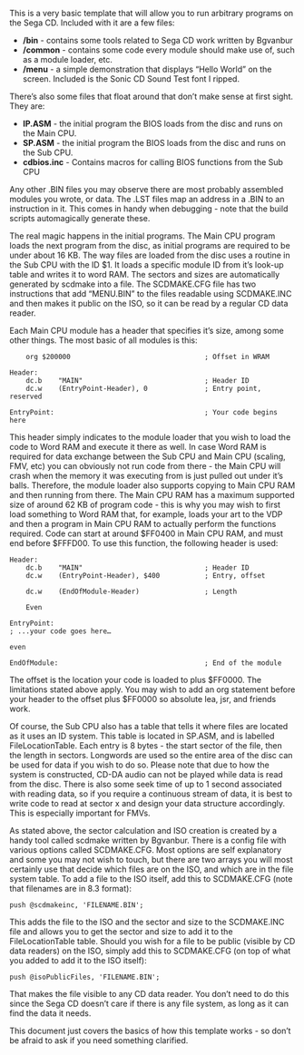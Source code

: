 This is a very basic template that will allow you to run arbitrary programs on the Sega CD. Included with it are a few files:

*   **/bin** - contains some tools related to Sega CD work written by Bgvanbur
*   **/common** - contains some code every module should make use of, such as a module loader, etc.
*   **/menu** - a simple demonstration that displays “Hello World” on the screen. Included is the Sonic CD Sound Test font I ripped.

There’s also some files that float around that don’t make sense at first sight. They are:

*   **IP.ASM** - the initial program the BIOS loads from the disc and runs on the Main CPU.
*   **SP.ASM** - the initial program the BIOS loads from the disc and runs on the Sub CPU.
*   **cdbios.inc** - Contains macros for calling BIOS functions from the Sub CPU

Any other .BIN files you may observe there are most probably assembled modules you wrote, or data. The .LST files map an address in a .BIN to an instruction in it. This comes in handy when debugging - note that the build scripts automagically generate these.

The real magic happens in the initial programs. The Main CPU program loads the next program from the disc, as initial programs are required to be under about 16 KB. The way files are loaded from the disc uses a routine in the Sub CPU with the ID $1. It loads a specific module ID from it’s look-up table and writes it to word RAM. The sectors and sizes are automatically generated by scdmake into a file. The SCDMAKE.CFG file has two instructions that add “MENU.BIN” to the files readable using SCDMAKE.INC and then makes it public on the ISO, so it can be read by a regular CD data reader.

Each Main CPU module has a header that specifies it’s size, among some other things. The most basic of all modules is this:

		org	$200000									; Offset in WRAM

	Header:
		dc.b	"MAIN"								; Header ID
		dc.w	(EntryPoint-Header), 0				; Entry point, reserved

	EntryPoint: 									; Your code begins here

This header simply indicates to the module loader that you wish to load the code to Word RAM and execute it there as well. In case Word RAM is required for data exchange between the Sub CPU and Main CPU (scaling, FMV, etc) you can obviously not run code from there - the Main CPU will crash when the memory it was executing from is just pulled out under it’s balls. Therefore, the module loader also supports copying to Main CPU RAM and then running from there. The Main CPU RAM has a maximum supported size of around 62 KB of program code - this is why you may wish to first load something to Word RAM that, for example, loads your art to the VDP and then a program in Main CPU RAM to actually perform the functions required. Code can start at around $FF0400 in Main CPU RAM, and must end before $FFFD00. To use this function, the following header is used:

	Header:
		dc.b	"MAIN"								; Header ID
		dc.w	(EntryPoint-Header), $400			; Entry, offset

		dc.w	(EndOfModule-Header)				; Length

		Even

	EntryPoint:
	; ...your code goes here…

	even

	EndOfModule:									; End of the module

The offset is the location your code is loaded to plus $FF0000. The limitations stated above apply. You may wish to add an org statement before your header to the offset plus $FF0000 so absolute lea, jsr, and friends work.

Of course, the Sub CPU also has a table that tells it where files are located as it uses an ID system. This table is located in SP.ASM, and is labelled FileLocationTable. Each entry is 8 bytes - the start sector of the file, then the length in sectors. Longwords are used so the entire area of the disc can be used for data if you wish to do so. Please note that due to how the system is constructed, CD-DA audio can not be played while data is read from the disc. There is also some seek time of up to 1 second associated with reading data, so if you require a continuous stream of data, it is best to write code to read at sector x and design your data structure accordingly. This is especially important for FMVs. 

As stated above, the sector calculation and ISO creation is created by a handy tool called scdmake written by Bgvanbur. There is a config file with various options called SCDMAKE.CFG. Most options are self explanatory and some you may not wish to touch, but there are two arrays you will most certainly use that decide which files are on the ISO, and which are in the file system table. To add a file to the ISO itself, add this to SCDMAKE.CFG (note that filenames are in 8.3 format):

	push @scdmakeinc, 'FILENAME.BIN';

This adds the file to the ISO and the sector and size to the SCDMAKE.INC file and allows you to get the sector and size to add it to the FileLocationTable table. Should you wish for a file to be public (visible by CD data readers) on the ISO, simply add this to SCDMAKE.CFG (on top of what you added to add it to the ISO itself):

	push @isoPublicFiles, 'FILENAME.BIN';

That makes the file visible to any CD data reader. You don’t need to do this since the Sega CD doesn’t care if there is any file system, as long as it can find the data it needs.

This document just covers the basics of how this template works - so don’t be afraid to ask if you need something clarified.